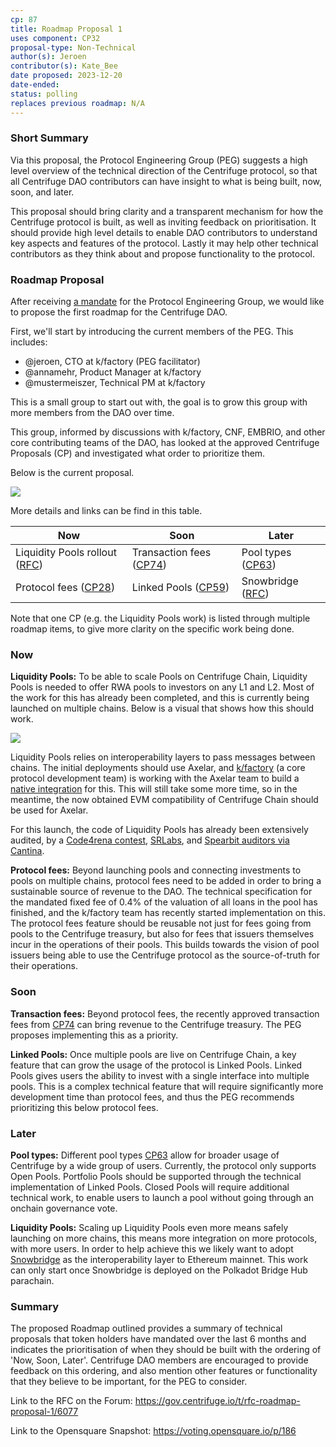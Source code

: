 ```yaml
---
cp: 87
title: Roadmap Proposal 1
uses component: CP32
proposal-type: Non-Technical
author(s): Jeroen
contributor(s): Kate_Bee 
date proposed: 2023-12-20
date-ended: 
status: polling
replaces previous roadmap: N/A
---
```


### Short Summary
Via this proposal, the Protocol Engineering Group (PEG) suggests a high level overview of the technical direction of the Centrifuge protocol, so that all Centrifuge DAO contributors can have insight to what is being built, now, soon, and later.

This proposal should bring clarity and a transparent mechanism for how the Centrifuge protocol is built, as well as inviting feedback on prioritisation.  It should provide high level details to enable DAO contributors to understand key aspects and features of the protocol. Lastly it may help other technical contributors as they think about and propose functionality to the protocol.

### Roadmap Proposal
After receiving [a mandate](https://github.com/centrifuge/cps/blob/e6c8ffa0c56501771ecd404cd97c7c675410f45b/cps/CP32.md) for the Protocol Engineering Group, we would like to propose the first roadmap for the Centrifuge DAO. 

First, we'll start by introducing the current members of the PEG. This includes:
- @jeroen, CTO at k/factory (PEG facilitator)
- @annamehr, Product Manager at k/factory
- @mustermeiszer, Technical PM at k/factory

This is a small group to start out with, the goal is to grow this group with more members from the DAO over time.

This group, informed by discussions with k/factory, CNF, EMBRIO, and other core contributing teams of the DAO, has looked at the approved Centrifuge Proposals (CP) and investigated what order to prioritize them. 

Below is the current proposal.

![](https://storage.googleapis.com/centrifuge-hackmd/upload_3714d6a0f3dd20dcce5adb3a8aac0d42.png)

More details and links can be find in this table.

| Now | Soon | Later |
| -------- | -------- | -------- |
| Liquidity Pools rollout ([RFC](https://gov.centrifuge.io/t/rfc-proposal-to-build-centrifuge-ss-a-cross-chain-solution-to-connect-centrifuge-chain-with-other-protocols/4616))          | Transaction fees ([CP74](https://github.com/centrifuge/cps/blob/e6c8ffa0c56501771ecd404cd97c7c675410f45b/cps/CP74.md?plain=1#L3))               | Pool types ([CP63](https://gov.centrifuge.io/t/cp63-definitions-of-pool-types-categories/5688))     |
| Protocol fees ([CP28](https://github.com/centrifuge/cps/blob/main/cps/CP28.md?plain=1)) | Linked Pools ([CP59](https://gov.centrifuge.io/t/cp59-linked-pools-technical-proposal/5569)) | Snowbridge  ([RFC](https://gov.centrifuge.io/t/rfc-proposal-to-build-centrifuge-connectors-a-cross-chain-solution-to-connect-centrifuge-chain-with-other-protocols/4616))    

Note that one CP (e.g. the Liquidity Pools work) is listed through multiple roadmap items, to give more clarity on the specific work being done.

### Now
**Liquidity Pools:** To be able to scale Pools on Centrifuge Chain, Liquidity Pools is needed to offer RWA pools to investors on any L1 and L2. Most of the work for this has already been completed, and this is currently being launched on multiple chains. Below is a visual that shows how this should work.

![](https://storage.googleapis.com/centrifuge-hackmd/upload_2770ad192abd85380f9b4672d18cb779.png)

Liquidity Pools relies on interoperability layers to pass messages between chains. The initial deployments should use Axelar, and [k/factory](https://k-f.co/) (a core protocol development team) is working with the Axelar team to build a [native integration](https://polkadot.polkassembly.io/motion/397) for this. This will still take some more time, so in the meantime, the now obtained EVM compatibility of Centrifuge Chain should be used for Axelar.

For this launch, the code of Liquidity Pools has already been extensively audited, by a [Code4rena contest](https://code4rena.com/contests/2023-09-centrifuge), [SRLabs](https://github.com/centrifuge/liquidity-pools/blob/main/audits/2023-09-SRLabs.pdf), and [Spearbit auditors via Cantina](https://github.com/centrifuge/liquidity-pools/blob/main/audits/2023-10-Spearbit-Cantina-Managed.pdf).

**Protocol fees:**  Beyond launching pools and connecting investments to pools on multiple chains, protocol fees need to be added in order to bring a sustainable source of revenue to the DAO. The technical specification for the mandated fixed fee of 0.4% of the valuation of all loans in the pool has finished, and the k/factory team has recently started implementation on this. The protocol fees feature should be reusable not just for fees going from pools to the Centrifuge treasury, but also for fees that issuers themselves incur in the operations of their pools. This builds towards the vision of pool issuers being able to use the Centrifuge protocol as the source-of-truth for their operations.

### Soon
**Transaction fees:** Beyond protocol fees, the recently approved transaction fees from [CP74](https://github.com/centrifuge/cps/blob/e6c8ffa0c56501771ecd404cd97c7c675410f45b/cps/CP74.md?plain=1#L3) can bring revenue to the Centrifuge treasury. The PEG proposes implementing this as a priority.

**Linked Pools:** Once multiple pools are live on Centrifuge Chain, a key feature that can grow the usage of the protocol is Linked Pools. Linked Pools gives users the ability to invest with a single interface into multiple pools. This is a complex technical feature that will require significantly more development time than protocol fees, and thus the PEG recommends prioritizing this below protocol fees.

### Later
**Pool types:** Different pool types [CP63](https://github.com/centrifuge/cps/blob/8d19c256e715cdf38460f2c3a74dda6aca5b675b/cps/CP63.md) allow for broader usage of Centrifuge by a wide group of users. Currently, the protocol only supports Open Pools. Portfolio Pools should be supported through the technical implementation of Linked Pools. Closed Pools will require additional technical work, to enable users to launch a pool without going through an onchain governance vote.

**Liquidity Pools:**
Scaling up Liquidity Pools even more means safely launching on more chains, this means more integration on more protocols, with more users. In order to help achieve this we likely want to adopt [Snowbridge](https://github.com/Snowfork/snowbridge) as the interoperability layer to Ethereum mainnet. This work can only start once Snowbridge is deployed on the Polkadot Bridge Hub parachain.

### Summary
The proposed Roadmap outlined provides a summary of technical proposals that token holders have mandated over the last 6 months and indicates the prioritisation of when they should be built with the ordering of 'Now, Soon, Later'. Centrifuge DAO members are encouraged to provide feedback on this ordering, and also mention other features or functionality that they believe to be important, for the PEG to consider.


Link to the RFC on the Forum: https://gov.centrifuge.io/t/rfc-roadmap-proposal-1/6077

Link to the Opensquare Snapshot: https://voting.opensquare.io/p/186
